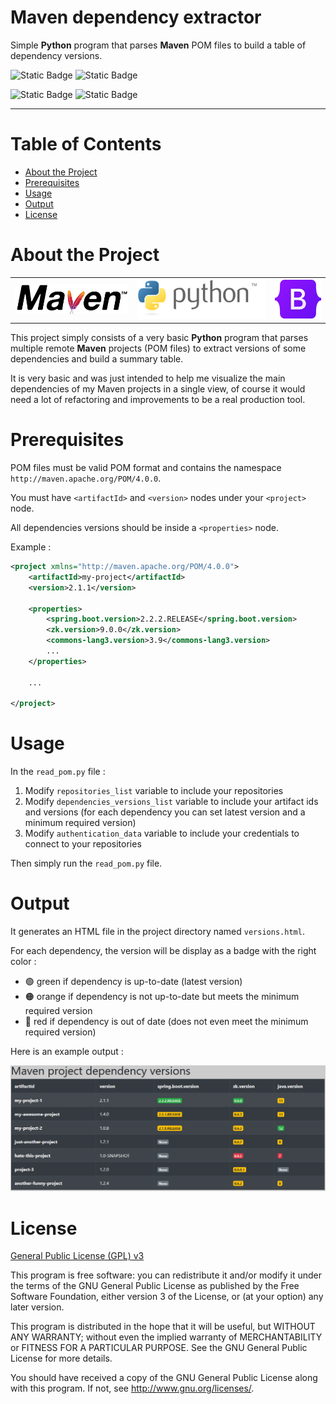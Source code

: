 # Maven dependency extractor

Simple **Python** program that parses **Maven** POM files to build a table of dependency versions.

![Static Badge](https://img.shields.io/badge/Version-1.0.5-2AAB92)
![Static Badge](https://img.shields.io/badge/Last%20update-27%20Jan%202020-blue)

![Static Badge](https://img.shields.io/badge/Python-3.4.4-yellow)
![Static Badge](https://img.shields.io/badge/Bootstrap-3.4.4-purple)

---

# Table of Contents

* [About the Project](#about-the-project)
* [Prerequisites](#prerequisites)
* [Usage](#usage)
* [Output](#output)
* [License](#license)

# About the Project

<table>
  <tr>
    <td>
        <img alt="Maven logo" src="logo-maven.svg" height="48"/>
    </td>
    <td>
      <img alt="Python logo" src="logo-python.svg" height="64"/>
    </td>
    <td>
      <img alt="Bootstrap logo" src="logo-bootstrap.svg" height="62"/>
    </td>
  </tr>
</table>

This project simply consists of a very basic **Python** program that parses multiple remote **Maven** projects (POM files)
to extract versions of some dependencies and build a summary table.

It is very basic and was just intended to help me visualize the main dependencies of my Maven projects in a single view,
of course it would need a lot of refactoring and improvements to be a real production tool.

# Prerequisites

POM files must be valid POM format and contains the namespace `http://maven.apache.org/POM/4.0.0`.

You must have `<artifactId>` and `<version>` nodes under your `<project>` node.

All dependencies versions should be inside a `<properties>` node.

Example :

```xml
<project xmlns="http://maven.apache.org/POM/4.0.0">
    <artifactId>my-project</artifactId>
    <version>2.1.1</version>

    <properties>
        <spring.boot.version>2.2.2.RELEASE</spring.boot.version>
        <zk.version>9.0.0</zk.version>
        <commons-lang3.version>3.9</commons-lang3.version>
        ...
    </properties>

    ...

</project>
```

# Usage

In the `read_pom.py` file :
1. Modify `repositories_list` variable to include your repositories
2. Modify `dependencies_versions_list` variable to include your artifact ids and versions (for each dependency you can set latest version and a minimum required version) 
3. Modify `authentication_data` variable to include your credentials to connect to your repositories

Then simply run the `read_pom.py` file.

# Output

It generates an HTML file in the project directory named `versions.html`.

For each dependency, the version will be display as a badge with the right color :
- :green_circle: green if dependency is up-to-date (latest version)
- :orange_circle: orange if dependency is not up-to-date but meets the minimum required version
- :red_circle: red if dependency is out of date (does not even meet the minimum required version)

Here is an example output :

![Login page screenshot](output.png "Generated HTML file")

# License

[General Public License (GPL) v3](https://www.gnu.org/licenses/gpl-3.0.en.html)

This program is free software: you can redistribute it and/or modify it under the terms of the GNU
General Public License as published by the Free Software Foundation, either version 3 of the
License, or (at your option) any later version.

This program is distributed in the hope that it will be useful, but WITHOUT ANY WARRANTY; without
even the implied warranty of MERCHANTABILITY or FITNESS FOR A PARTICULAR PURPOSE. See the GNU
General Public License for more details.
    
You should have received a copy of the GNU General Public License along with this program.  If not,
see <http://www.gnu.org/licenses/>.